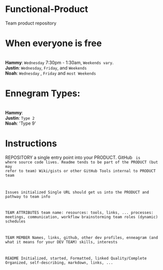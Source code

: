 # Functional-Product
Team product repository

# When everyone is free
<br> **Hammy**: `Wednesday` 7:30pm - 1:30am, `Weekends vary`.
<br> **Justin**: `Wednesday`, `Friday`, and `Weekends`
<br> **Noah**: `Wednesday` , `Friday` and `most Weekends`

# Ennegram Types:
<br> **Hammy**: 
<br> **Justin**: `Type 2`
<br> **Noah**: 'Type 9'

# Instructions
REPOSITORY
a single entry point into your PRODUCT. 
GitHub <code> is where source code lives. Readme tends to be part of the PRODUCT (but may refer to team)
Wiki/gists or other GitHub Tools internal to PRODUCT team

  Issues initialized
Single URL should get us into the PRODUCT and pathway to team info

  TEAM ATTRIBUTES
team name:
resources: tools, links, ...
processes: meetings, communication, workflow 
brainstorming
team roles (dynamic) 
schedules

  TEAM MEMBER
Names, links, github, other dev profiles, 
enneagram (and what it means for your DEV TEAM)
skills, interests

  README
Initialized, started, Formatted, linked
Quality/Complete
Organized, self-describing, markdown, links, ...
